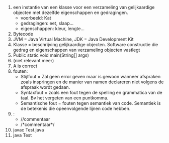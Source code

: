 1. een instantie van een klasse voor een verzameling van gelijkaardige objecten met dezelfde eigenschappen en gedragingen.
    * voorbeeld: Kat
    * gedragingen: eet, slaap...
    * eigenschappen: kleur, lengte...
2. Bytecode
3. JVM = Java Virtual Machine, JDK = Java Development Kit
4. Klasse = beschrijving gelijkaardige objecten. Software constructie die gedrag en eigenschappen van verzameling objecten vastlegt
5. Public static void main(String[] args)
6. (niet relevant meer)
7. A is correct
8. fouten:
    * Stijlfout = Zal geen error geven maar is gewoon wanneer afspraken zoals inspringen en de manier van namen declareren niet volgens de afspraak wordt gedaan. 
    * Syntaxfout = zoals een fout tegen de spelling en grammatica van de taal. Bv het vergeten van een puntkomma. 
    * Semantische fout = fouten tegen semantiek van code. Semantiek is de betekenis die opeenvolgende lijnen code hebben.
9. :
    * //commentaar
    * /\*commentaar\*/
10. javac Test.java
11. java Test
